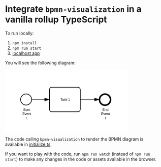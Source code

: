 # Integrate `bpmn-visualization` in a vanilla rollup TypeScript 

To run locally:

1. `npm install`
2. `npm run start`
3. [localhost app](http://localhost:10001)

You will see the following diagram:

![BPMN diagram in the home page](docs/home.png)

The code calling `bpmn-visualization` to render the BPMN diagram is available in [initialize.ts](src/app/initialize.ts).

If you want to play with the code, run `npm run watch` (instead of `npm run start`) to make any changes in the code or
assets available in the browser.
